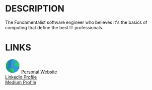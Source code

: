 # DESCRIPTION

The Fundamentalist software engineer who believes it's the basics of computing that define the best IT professionals.

# LINKS

![Personal Website](./res/img/ico_web.svg?raw=true "Personal Website") [Personal Website](https://www.henriquefantini.com "Personal Website")<br/>
[Linkedin Profile](https://www.linkedin.com/in/henrique-fantini/ "Linkedin Profile")<br/>
[Medium Profile](https://medium.com/@henriquefantini2 "Medium Profile")<br/>

